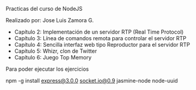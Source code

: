 Practicas del curso de NodeJS

Realizado por: Jose Luis Zamora G.

- Capítulo 2: Implementación de un servidor RTP (Real Time Protocol)
- Capítulo 3: Línea de comandos remota para controlar el servidor RTP
- Capítulo 4: Sencilla interfaz web tipo Reproductor para el servidor RTP
- Capítulo 5: Whizr, clon de Twitter
- Capítulo 6: Juego Top Memory

Para poder ejecutar los ejercicios

npm -g install express@3.0.0 socket.io@0.9 jasmine-node node-uuid


